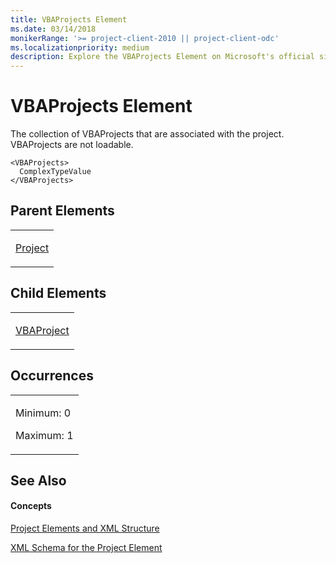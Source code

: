 ```yaml
---
title: VBAProjects Element
ms.date: 03/14/2018
monikerRange: '>= project-client-2010 || project-client-odc'
ms.localizationpriority: medium
description: Explore the VBAProjects Element on Microsoft's official site. Learn about its association with the project, its parent and child elements, and XML structure.
---
```


# VBAProjects Element




The collection of VBAProjects that are associated with the project. VBAProjects are not loadable.



    <VBAProjects>
      ComplexTypeValue
    </VBAProjects>

## Parent Elements

<table>
<colgroup>
<col style="width: 100%" />
</colgroup>
<tbody>
<tr class="odd">
<td><p><a href="project-element.md">Project</a></p></td>
</tr>
</tbody>
</table>

## Child Elements

<table>
<colgroup>
<col style="width: 100%" />
</colgroup>
<tbody>
<tr class="odd">
<td><p><a href="vbaproject-element.md">VBAProject</a></p></td>
</tr>
</tbody>
</table>

## Occurrences

<table>
<colgroup>
<col style="width: 100%" />
</colgroup>
<tbody>
<tr class="odd">
<td><p>Minimum: 0</p>
<p>Maximum: 1</p></td>
</tr>
</tbody>
</table>

## See Also

#### Concepts

[Project Elements and XML Structure](project-elements-and-xml-structure.md)

[XML Schema for the Project Element](xml-schema-for-the-project-element.md)


